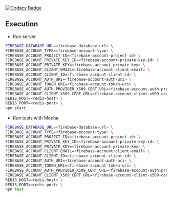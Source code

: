 [![Codacy Badge](https://api.codacy.com/project/badge/Grade/6ec8dc4732044691b575299092d18161)](https://www.codacy.com/app/the-boyj/signaling-server?utm_source=github.com&amp;utm_medium=referral&amp;utm_content=the-boyj/signaling-server&amp;utm_campaign=Badge_Grade)

## Execution
* Run server
```sh
FIREBASE_DATABASE_URL=<firebase-database-url> \
FIREBASE_ACCOUNT_TYPE=<firebase-account-type> \
FIREBASE_ACCOUNT_PROJECT_ID=<firebase-account-project-id> \
FIREBASE_ACCOUNT_PRIVATE_KEY_ID=<firebase-account-private-key-id> \
FIREBASE_ACCOUNT_PRIVATE_KEY=<firebase-account-private-key> \
FIREBASE_ACCOUNT_CLIENT_EMAIL=<firebase-account-client-email> \
FIREBASE_ACCOUNT_CLIENT_ID=<firebase-account-client-id> \
FIREBASE_ACCOUNT_AUTH_URI=<firebase-account-auth-uri> \
FIREBASE_ACCOUNT_TOKEN_URI=<firebase-account-token-uri> \
FIREBASE_ACCOUNT_AUTH_PROVIDER_X509_CERT_URL=<firebase-account-auth-provider-x509-cer-url> \
FIREBASE_ACCOUNT_CLIENT_X509_CERT_URL=<firebase-account-client-x509-cert-url> \
REDIS_HOST=<redis-host> \
REDIS_PORT=<redis-port> \
npm start
```
* Run tests with Mocha
```sh
FIREBASE_DATABASE_URL=<firebase-database-url> \
FIREBASE_ACCOUNT_TYPE=<firebase-account-type> \
FIREBASE_ACCOUNT_PROJECT_ID=<firebase-account-project-id> \
FIREBASE_ACCOUNT_PRIVATE_KEY_ID=<firebase-account-private-key-id> \
FIREBASE_ACCOUNT_PRIVATE_KEY=<firebase-account-private-key> \
FIREBASE_ACCOUNT_CLIENT_EMAIL=<firebase-account-client-email> \
FIREBASE_ACCOUNT_CLIENT_ID=<firebase-account-client-id> \
FIREBASE_ACCOUNT_AUTH_URI=<firebase-account-auth-uri> \
FIREBASE_ACCOUNT_TOKEN_URI=<firebase-account-token-uri> \
FIREBASE_ACCOUNT_AUTH_PROVIDER_X509_CERT_URL=<firebase-account-auth-provider-x509-cer-url> \
FIREBASE_ACCOUNT_CLIENT_X509_CERT_URL=<firebase-account-client-x509-cert-url> \
REDIS_HOST=<redis-host> \
REDIS_PORT=<redis-port> \
npm test 
```
